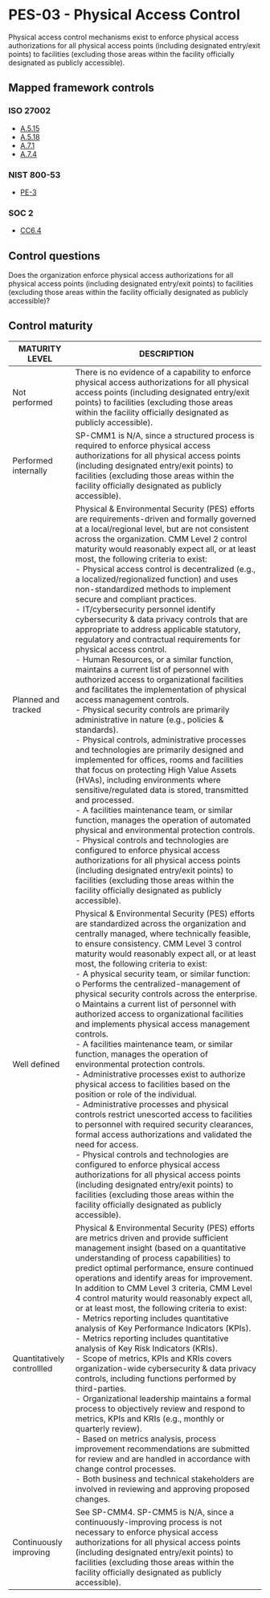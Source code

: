 # PES-03 - Physical Access Control
Physical access control mechanisms exist to enforce physical access authorizations for all physical access points (including designated entry/exit points) to facilities (excluding those areas within the facility officially designated as publicly accessible).
## Mapped framework controls
### ISO 27002
- [A.5.15](../iso27002/a-5.md#a515)
- [A.5.18](../iso27002/a-5.md#a518)
- [A.7.1](../iso27002/a-7.md#a71)
- [A.7.4](../iso27002/a-7.md#a74)
### NIST 800-53
- [PE-3](../nist80053/pe-3.md)
### SOC 2
- [CC6.4](../soc2/cc64.md)
## Control questions
Does the organization enforce physical access authorizations for all physical access points (including designated entry/exit points) to facilities (excluding those areas within the facility officially designated as publicly accessible)?
## Control maturity
|       MATURITY LEVEL       |                                                                                                                                                                                                                                                                                                                                                                                                                                                                                                                                                                                                                                                                                                                                                                                                                                                      DESCRIPTION                                                                                                                                                                                                                                                                                                                                                                                                                                                                                                                                                                                                                                                                                                                                                                                                                                                       |
|----------------------------|------------------------------------------------------------------------------------------------------------------------------------------------------------------------------------------------------------------------------------------------------------------------------------------------------------------------------------------------------------------------------------------------------------------------------------------------------------------------------------------------------------------------------------------------------------------------------------------------------------------------------------------------------------------------------------------------------------------------------------------------------------------------------------------------------------------------------------------------------------------------------------------------------------------------------------------------------------------------------------------------------------------------------------------------------------------------------------------------------------------------------------------------------------------------------------------------------------------------------------------------------------------------------------------------------------------------------------------------------------------------------------------------------------------------------------------------------------------------------------------------------------------------------------------------------------------------------------------------------------------------------------------------------------------------------------------------------------------------|
| Not performed              | There is no evidence of a capability to enforce physical access authorizations for all physical access points (including designated entry/exit points) to facilities (excluding those areas within the facility officially designated as publicly accessible).                                                                                                                                                                                                                                                                                                                                                                                                                                                                                                                                                                                                                                                                                                                                                                                                                                                                                                                                                                                                                                                                                                                                                                                                                                                                                                                                                                                                                                                         |
| Performed internally       | SP-CMM1 is N/A, since a structured process is required to enforce physical access authorizations for all physical access points (including designated entry/exit points) to facilities (excluding those areas within the facility officially designated as publicly accessible).                                                                                                                                                                                                                                                                                                                                                                                                                                                                                                                                                                                                                                                                                                                                                                                                                                                                                                                                                                                                                                                                                                                                                                                                                                                                                                                                                                                                                                       |
| Planned and tracked        | Physical & Environmental Security (PES) efforts are requirements-driven and formally governed at a local/regional level, but are not consistent across the organization. CMM Level 2 control maturity would reasonably expect all, or at least most, the following criteria to exist:<br>- Physical access control is decentralized (e.g., a localized/regionalized function) and uses non-standardized methods to implement secure and compliant practices. <br>- IT/cybersecurity personnel identify cybersecurity & data privacy controls that are appropriate to address applicable statutory, regulatory and contractual requirements for physical access control.<br>- Human Resources, or a similar function, maintains a current list of personnel with authorized access to organizational facilities and facilitates the implementation of physical access management controls.<br>- Physical security controls are primarily administrative in nature (e.g., policies & standards).<br>- Physical controls, administrative processes and technologies are primarily designed and implemented for offices, rooms and facilities that focus on protecting High Value Assets (HVAs), including environments where sensitive/regulated data is stored, transmitted and processed. <br>- A facilities maintenance team, or similar function, manages the operation of automated physical and environmental protection controls.<br>- Physical controls and technologies are configured to enforce physical access authorizations for all physical access points (including designated entry/exit points) to facilities (excluding those areas within the facility officially designated as publicly accessible). |
| Well defined               | Physical & Environmental Security (PES) efforts are standardized across the organization and centrally managed, where technically feasible, to ensure consistency. CMM Level 3 control maturity would reasonably expect all, or at least most, the following criteria to exist:<br>- A physical security team, or similar function:<br>o	Performs the centralized-management of physical security controls across the enterprise. <br>o	Maintains a current list of personnel with authorized access to organizational facilities and implements physical access management controls.<br>- A facilities maintenance team, or similar function, manages the operation of environmental protection controls.<br>- Administrative processes exist to authorize physical access to facilities based on the position or role of the individual.<br>- Administrative processes and physical controls restrict unescorted access to facilities to personnel with required security clearances, formal access authorizations and validated the need for access. <br>- Physical controls and technologies are configured to enforce physical access authorizations for all physical access points (including designated entry/exit points) to facilities (excluding those areas within the facility officially designated as publicly accessible).                                                                                                                                                                                                                                                                                                                                                                                |
| Quantitatively controllled | Physical & Environmental Security (PES) efforts are metrics driven and provide sufficient management insight (based on a quantitative understanding of process capabilities) to predict optimal performance, ensure continued operations and identify areas for improvement. In addition to CMM Level 3 criteria, CMM Level 4 control maturity would reasonably expect all, or at least most, the following criteria to exist:<br>- 	Metrics reporting includes quantitative analysis of Key Performance Indicators (KPIs).<br>- 	Metrics reporting includes quantitative analysis of Key Risk Indicators (KRIs).<br>- 	Scope of metrics, KPIs and KRIs covers organization-wide cybersecurity & data privacy controls, including functions performed by third-parties.<br>- 	Organizational leadership maintains a formal process to objectively review and respond to metrics, KPIs and KRIs (e.g., monthly or quarterly review).<br>- 	Based on metrics analysis, process improvement recommendations are submitted for review and are handled in accordance with change control processes.<br>- 	Both business and technical stakeholders are involved in reviewing and approving proposed changes.                                                                                                                                                                                                                                                                                                                                                                                                                                                                                                                      |
| Continuously improving     | See SP-CMM4. SP-CMM5 is N/A, since a continuously-improving process is not necessary to enforce physical access authorizations for all physical access points (including designated entry/exit points) to facilities (excluding those areas within the facility officially designated as publicly accessible).                                                                                                                                                                                                                                                                                                                                                                                                                                                                                                                                                                                                                                                                                                                                                                                                                                                                                                                                                                                                                                                                                                                                                                                                                                                                                                                                                                                                         |
